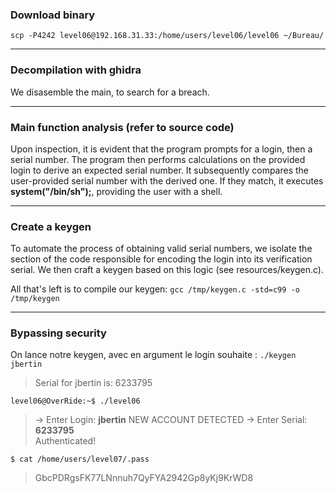 ### Download binary
``scp -P4242 level06@192.168.31.33:/home/users/level06/level06 ~/Bureau/``

----

### Decompilation with ghidra
We disasemble the main, to search for a breach.

----

### Main function analysis (refer to source code)

Upon inspection, it is evident that the program prompts for a login, then a serial number. The program then performs calculations on the provided login to derive an expected serial number. It subsequently compares the user-provided serial number with the derived one. If they match, it executes **system("/bin/sh");**, providing the user with a shell.

----

### Create a keygen

To automate the process of obtaining valid serial numbers, we isolate the section of the code responsible for encoding the login into its verification serial. We then craft a keygen based on this logic (see resources/keygen.c).

All that's left is to compile our keygen:
``gcc /tmp/keygen.c -std=c99 -o /tmp/keygen``

----

### Bypassing security

On lance notre keygen, avec en argument le login souhaite :
``./keygen jbertin``
>Serial for jbertin is: 6233795


``level06@OverRide:~$ ./level06``

>-> Enter Login: **jbertin**
>     NEW ACCOUNT DETECTED
>-> Enter Serial: **6233795**   
>Authenticated!

``$ cat /home/users/level07/.pass``
>GbcPDRgsFK77LNnnuh7QyFYA2942Gp8yKj9KrWD8

